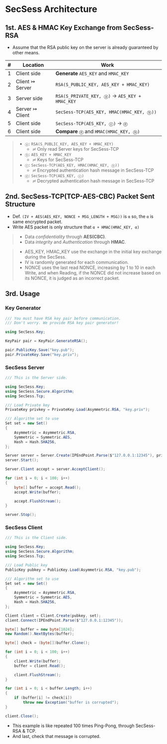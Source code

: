 ﻿# SecSess Architecture

## 1st. AES & HMAC Key Exchange from SecSess-RSA

- Assume that the RSA public key on the server is already guaranteed by other means.

|#|Location|Work|
|-|--------|----|
|1|Client side|**Generate** `AES_KEY` and `HMAC_KEY`|
|2|Client ↣ Server|`RSA(S_PUBLIC_KEY, AES_KEY + HMAC_KEY)`|
|3|Server side|`RSA(S_PRIVATE_KEY, ⓐ)` → `AES_KEY + HMAC_KEY`|
|4|Server ↣ Client|`SecSess-TCP(AES_KEY, HMAC(HMAC_KEY, ⓑ))`|
|5|Client side|`SecSess-TCP(AES_KEY, ⓒ)` → `ⓓ`|
|6|Client side|**Compare** `ⓓ` and `HMAC(HMAC_KEY, ⓑ)`|

> - `ⓐ`: `RSA(S_PUBLIC_KEY, AES_KEY + HMAC_KEY)`
>   - ≓ Only read Server keys for SecSess-TCP
> - `ⓑ`: `AES_KEY + HMAC_KEY`
>   - ≓ Keys for SecSess-TCP
> - `ⓒ`: `SecSess-TCP(AES_KEY, HMAC(HMAC_KEY, ⓑ))`
>   - ≓ Encrypted authentication hash message in SecSess-TCP
> - `ⓓ`: `SecSess-TCP(AES_KEY, ⓒ)`
>   - ≓ Decrypted authentication hash message in SecSess-TCP

## 2nd. SecSess-TCP(TCP-AES-CBC) Packet Sent Structure

- Def. `(IV + AES(AES_KEY, NONCE + MSG_LENGTH + MSG))` is `α` so, the `α` is same encrypted packet.
- Write AES packet is only structure that `α + HMAC(HMAC_KEY, α)`

> - Data *confidentiality* through **AES(CBC)**.
> - Data *integrity* and *Authentication* through **HMAC**.

> - AES_KEY, HMAC_KEY use the exchange in the initial key exchange during the SecSess.
> - IV is randomly generated for each communication.
> - NONCE uses the last read NONCE, increasing by 1 to 10 in each Write, and when Reading, if the NONCE did not increase based on its NONCE, it is judged as an incorrect packet.

## 3rd. Usage

### Key Generator

```cs
/// You must have RSA key pair before communication.
/// Don't worry. We provide RSA key pair generator!

using SecSess.Key;

KeyPair pair = KeyPair.GenerateRSA();

pair.PublicKey.Save("key.pub");
pair.PrivateKey.Save("key.priv");

```

### SecSess Server

```cs
/// This is the Server side.

using SecSess.Key;
using SecSess.Secure.Algorithm;
using SecSess.Tcp;

/// Load Private key
PrivateKey privkey = PrivateKey.Load(Asymmetric.RSA, "key.priv");

/// Algorithm set to use
Set set = new Set()
{
    Asymmetric = Asymmetric.RSA,
    Symmetric = Symmetric.AES,
    Hash = Hash.SHA256,
};

Server server = Server.Create(IPEndPoint.Parse($"127.0.0.1:12345"), privkey, set);
server.Start();

Server.Client accept = server.AcceptClient();

for (int i = 0; i < 100; i++)
{
    byte[] buffer = accept.Read();
    accept.Write(buffer);

    accept.FlushStream();
}

server.Stop();
```

### SecSess Client

```cs
/// This is the Client side.

using SecSess.Key;
using SecSess.Secure.Algorithm;
using SecSess.Tcp;

/// Load Public key
PublicKey pubkey = PublicKey.Load(Asymmetric.RSA, "key.pub");

/// Algorithm set to use
Set set = new Set()
{
    Asymmetric = Asymmetric.RSA,
    Symmetric = Symmetric.AES,
    Hash = Hash.SHA256,
};

Client client = Client.Create(pubkey, set);
client.Connect(IPEndPoint.Parse($"127.0.0.1:12345"));

byte[] buffer = new byte[1024];
new Random().NextBytes(buffer);

byte[] check = (byte[])buffer.Clone();

for (int i = 0; i < 100; i++)
{
    client.Write(buffer);
    buffer = client.Read();

    client.FlushStream();
}

for (int i = 0; i < buffer.Length; i++)
{
    if (buffer[i] != check[i])
        throw new Exception("buffer is corrupted");
}

client.Close();
```

- This example is like repeated 100 times Ping-Pong, through SecSess-RSA & TCP.
- And last, check that message is corrupted.